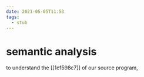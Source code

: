 ```yaml
---
date: 2021-05-05T11:53
tags: 
  - stub
---
```


# semantic analysis

to understand the [[1ef598c7]] of our source program,
